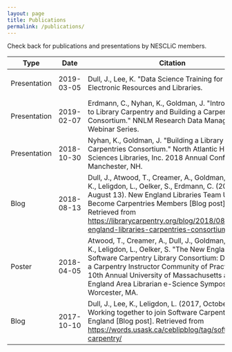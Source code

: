 ```yaml
---
layout: page
title: Publications
permalink: /publications/
---
```

Check back for publications and presentations by NESCLiC members. 

Type | Date | Citation | Link 
---|---|---|---
Presentation|2019-03-05|Dull, J., Lee, K. "Data Science Training for All." Electronic Resources and Libraries.|[Presentation slides](https://github.com/NESCLiC/home/publications/Data Science Training for All.pdf)      
Presentation|2019-02-07|Erdmann, C., Nyhan, K., Goldman, J. "Introduction to Library Carpentry and Building a Carpentries Consortium." NNLM Research Data Management Webinar Series.|[Presentation Slides](http://bit.ly/NESCLiC-NNLM-2019) 
Presentation|2018-10-30|Nyhan, K., Goldman, J. "Building a Library Carpentries Consortium." North Atlantic Health Sciences Libraries, Inc. 2018 Annual Conference, Manchester, NH.|[Presentation Slides](https://bit.ly/NESCLiC-NAHSL18) 
Blog|2018-08-13|Dull, J., Atwood, T., Creamer, A., Goldman, J., Lee, K., Leligdon, L., Oelker, S., Erdmann, C. (2018, August 13). New England Libraries Team Up to Become Carpentries Members [Blog post]. Retrieved from https://librarycarpentry.org/blog/2018/08/13/new-england-libraries-carpentries-consortium/|[Post](https://librarycarpentry.org/blog/2018/08/13/new-england-libraries-carpentries-consortium/)
Poster|2018-04-05|Atwood, T., Creamer, A., Dull, J., Goldman, J., Lee, K., Leligdon, L., Oelker, S. "The New England Software Carpentry Library Consortium: Developing a Carpentry Instructor Community of Practice." The 10th Annual University of Massachusetts and New England Area Librarian e-Science Symposium, Worcester, MA.|[Poster PDF](../blob/pubs/20180404_eSciencePoster.pdf)
Blog|2017-10-10|Dull, J., Lee, K., Leligdon, L. (2017, October 10). Working together to join Software Carpentry in New England [Blog post]. Retrieved from https://words.usask.ca/ceblipblog/tag/software-carpentry/|[Post](https://words.usask.ca/ceblipblog/tag/software-carpentry/)
